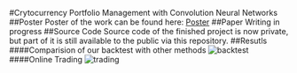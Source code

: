 #Crytocurrency Portfolio Management with Convolution Neural Networks
##Poster
Poster of the work can be found here: [Poster](https://github.com/kumkee/SURF2016/blob/master/poster.pdf)
##Paper
Writing in progress
##Source Code
Source code of the finished project is now private, but part of it is still available to the public via this repository.
##Resutls
####Comparision of our backtest with other methods
![backtest](https://raw.githubusercontent.com/kumkee/SURF2016/328403c68c7d2c290aaecdad1a4c413a6fa3b7d6/images/back-test.png)
####Online Trading
![trading](https://raw.githubusercontent.com/kumkee/SURF2016/386d4adbe7b963d28d4dca247a31e812afa2b0a5/images/ol-trading.png)
